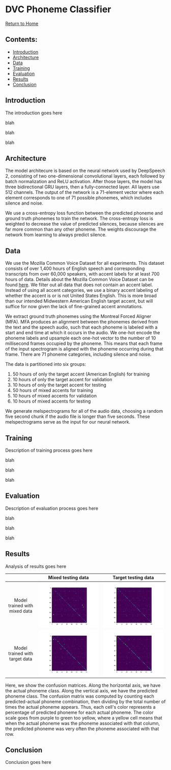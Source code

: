 # DVC Phoneme Classifier
[Return to Home](index.md)
## Contents:
- [Introduction](#introduction)
- [Architecture](#architecture)
- [Data](#data)
- [Training](#training)
- [Evaluation](#evaluation)
- [Results](#results)
- [Conclusion](#conclusion)


## Introduction
The introduction goes here

blah

blah

blah

## Architecture
The model architecure is based on the neural network used by DeepSpeech 2, consisting of two one-dimensional convolutional layers, each followed by batch normalization and ReLU activation. After those layers, the model has three bidirectional GRU layers, then a fully-connected layer. All layers use 512 channels. The output of the network is a 71-element vector where each element corresponds to one of 71 possible phonemes, which includes silence and noise.

We use a cross-entropy loss function between the predicted phoneme and ground truth phonemes to train the network. The cross-entropy loss is weighted to decrease the value of predicted silences, because silences are far more common than any other phoneme. The weights discourage the network from learning to always predict silence.

## Data
We use the Mozilla Common Voice Dataset for all experiments. This dataset consists of over 1,400 hours of English speech and corresponding transcripts from over 60,000 speakers, with accent labels for at least 700 hours of data. Details about the Mozilla Common Voice Dataset can be found [here](https://commonvoice.mozilla.org/en/datasets). We filter out all data that does not contain an accent label. Instead of using all accent categories, we use a binary accent labeling of whether the accent is or is not United States English. This is more broad than our intended Midwestern American English target accent, but will suffice for now given the lack of fine-grained accent annotations.

We extract ground truth phonemes using the Montreal Forced Aligner (MFA). MFA produces an alignment between the phonemes derived from the text and the speech audio, such that each phoneme is labeled with a start and end time at which it occurs in the audio. We one-hot encode the phoneme labels and upsample each one-hot vector to the number of 10 millisecond frames occupied by the phoneme. This means that each frame of the input spectrogram is aligned with the phoneme occurring during that frame. There are 71 phoneme categories, including silence and noise.

The data is partitioned into six groups:
1. 50 hours of only the target accent (American English) for training
2. 10 hours of only the target accent for validation
3. 10 hours of only the target accent for testing
4. 50 hours of mixed accents for training
5. 10 hours of mixed accents for validation
6. 10 hours of mixed accents for testing

We generate melspectrograms for all of the audio data, choosing a random five second chunk if the audio file is longer than five seconds. These melspectrograms serve as the input for our neural network.

## Training
Description of training process goes here

blah

blah

blah

## Evaluation
Description of evaluation process goes here

blah

blah

blah

## Results
Analysis of results goes here


|  &nbsp;  |  Mixed testing data  |  Target testing data  |
|:--------:|:------------:|:-------------:|
|Model trained with mixed data|[![alt text](test_results/mixedmodel-mixeddata/percent_confusion_matrix.png)](test_results/mixedmodel-mixeddata/percent_confusion_matrix.png)|[![alt text](test_results/mixedmodel-targetdata/percent_confusion_matrix.png)](test_results/mixedmodel-targetdata/percent_confusion_matrix.png)|
|Model trained with target data|[![alt text](test_results/targetmodel-mixeddata/percent_confusion_matrix.png)](test_results/targetmodel-mixeddata/percent_confusion_matrix.png)|[![alt text](test_results/targetmodel-targetdata/percent_confusion_matrix.png)](test_results/targetmodel-targetdata/percent_confusion_matrix.png)|

Here, we show the confusion matrices. Along the horizontal axis, we have the actual phoneme class. Along the vertical axis, we have the predicted phoneme class. The confusion matrix was computed by counting each predicted-actual phoneme combination, then dividing by the total number of times the actual phoneme appears. Thus, each cell's color represents a percentage of predicted phoneme for each actual phoneme. The color scale goes from purple to green too yellow, where a yellow cell means that when the actual phoneme was the phoneme associated with that column, the predicted phoneme was very often the phoneme associated with that row.

## Conclusion
Conclusion goes here
